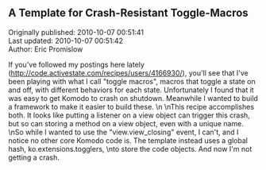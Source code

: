 ## A Template for Crash-Resistant Toggle-Macros  
Originally published: 2010-10-07 00:51:41  
Last updated: 2010-10-07 00:51:42  
Author: Eric Promislow  
  
If you've followed my postings here lately (http://code.activestate.com/recipes/users/4166930/), you'll see that I've been playing with what I call "toggle macros", macros that toggle a state on and off, with different behaviors for each state.  Unfortunately I found that it was easy to get Komodo to crash on shutdown.  Meanwhile I wanted to build a framework to make it easier to build these.\n\nThis recipe accomplishes both. It looks like putting a listener on a view object can trigger this crash, but so can storing a method on a view object, even with a unique name.\nSo while I wanted to use the "view.view_closing" event, I can't, and I notice no other core Komodo code is. The template instead uses a global hash, ko.extensions.togglers,\nto store the code objects. And now I'm not getting a crash.